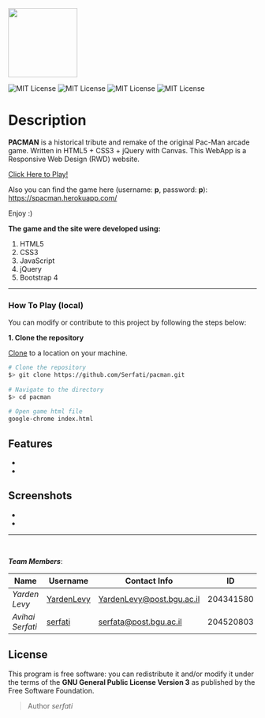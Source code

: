 
 <img src="https://www.freepngimg.com/download/minecraft/80738-world-pacman-angle-minecraft-symmetry-download-hq-png.png" height="140" width="140">

![MIT License](https://codeclimate.com/github/JonSn0w/Hyde/badges/gpa.svg)  ![MIT License](https://david-dm.org/tterb/Hyde.svg) ![MIT License](https://badge.fury.io/gh/tterb%2FHyde.svg) ![MIT License](https://img.shields.io/apm/l/atomic-design-ui.svg?) 

# Description

**PACMAN** is a historical tribute and remake of the original Pac-Man arcade game.
Written in HTML5 + CSS3 + jQuery with Canvas. This WebApp is a Responsive Web Design (RWD) website.

[Click Here to Play!](https://spacman.herokuapp.com/)

Also you can find the game here (username: **p**, password: **p**):  https://spacman.herokuapp.com/

Enjoy :)

**The game and the site were developed using:**

1. HTML5
2. CSS3
3. JavaScript
4. jQuery
5. Bootstrap 4


-------------
### How To Play (local)

You can modify or contribute to this project by following the steps below:

**1. Clone the repository**

[Clone](https://help.github.com/en/github/creating-cloning-and-archiving-repositories/cloning-a-repository) to a location on your  machine.

```bash
# Clone the repository
$> git clone https://github.com/Serfati/pacman.git
	
# Navigate to the directory
$> cd pacman
  
# Open game html file
google-chrome index.html
```


## Features

-
-

## Screenshots

-
-

---

<br>

**_Team Members_**:

| Name             | Username                                    | Contact Info              | ID        |
| ---------------- | ------------------------------------------- | ------------------------- | --------- |
| _Yarden Levy_    | [YardenLevy](https://github.com/YardenLevy) | YardenLevy@post.bgu.ac.il | 204341580 |
| _Avihai Serfati_ | [serfati](https://github.com/serfati)       | serfata@post.bgu.ac.il    | 204520803 |

## License

This program is free software: you can redistribute it and/or modify
it under the terms of the **GNU General Public License Version 3** as
published by the Free Software Foundation.

> Author _serfati_